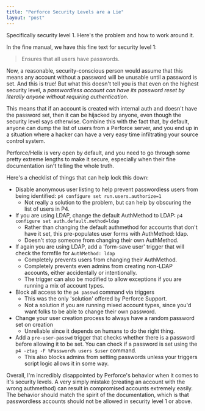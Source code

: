```yaml
---
title: "Perforce Security Levels are a Lie"
layout: "post"
---
```


Specifically security level 1. Here's the problem and how to work around it.

In the fine manual, we have this fine text for security level 1:
> Ensures that all users have passwords.

Now, a reasonable, security-conscious person would assume that this means any account without a password will be unusable until a password is set. And this is true! But what this doesn't tell you is that even on the highest security level, a _passwordless account can have its password reset by literally anyone without requiring authentication_.

This means that if an account is created with internal auth and doesn't have the password set, then it can be hijacked by anyone, even though the security level says otherwise. Combine this with the fact that, by default, anyone can dump the list of users from a Perforce server, and you end up in a situation where a hacker can have a very easy time infiltrating your source control system.

Perforce/Helix is very open by default, and you need to go through some pretty extreme lengths to make it secure, especially when their fine documentation isn't telling the whole truth.

Here's a checklist of things that can help lock this down:

- Disable anonymous user listing to help prevent passwordless users from being identified: `p4 configure set run.users.authorize=1`
  - Not really a solution to the problem, but can help by obscuring the list of users in P4.
- If you are using LDAP, change the default AuthMethod to LDAP: `p4 configure set auth.default.method=ldap`
  - Rather than changing the default authmethod for accounts that don't have it set, this pre-populates user forms with AuthMethod: ldap.
  - Doesn't stop someone from changing their own AuthMethod.
- If again you are using LDAP, add a 'form-save user' trigger that will check the formfile for `AuthMethod: ldap`
  - Completely prevents users from changing their AuthMethod.
  - Completely prevents even admins from creating non-LDAP accounts, either accidentally or intentionally.
  - The trigger can also be modified to allow exceptions if you are running a mix of account types.
- Block all access to the `p4 passwd` command via triggers
  - This was the only 'solution' offered by Perforce Support.
  - Not a solution if you are running mixed account types, since you'd want folks to be able to change their own password.
- Change your user creation process to always have a random password set on creation
  - Unreliable since it depends on humans to do the right thing.
- Add a `pre-user-passwd` trigger that checks whether there is a password before allowing it to be set. You can check if a password is set using the `p4 -ztag -F %Password% users $user` command.
  - This also blocks admins from setting passwords unless your triggers script logic allows it in some way.

Overall, I'm incredibly disappointed by Perforce's behavior when it comes to it's security levels. A very simply mistake (creating an account with the wrong authmethod) can result in compromised accounts extremely easily. The behavior should match the spirit of the documentation, which is that passwordless accounts should not be allowed in security level 1 or above.
